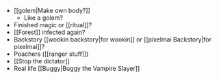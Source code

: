 - [[golem|Make own body?]]
	- Like a golem?
- Finished magic or [[ritual]]?
- [[Forest]] infected again?
- Backstory [[wookin backstory|for wookin]] or [[pixelmai Backstory|for pixelmai]]?
- Poachers ([[ranger stuff]])
- [[Stop the dictator]]
- Real life [[Buggy|Buggy the Vampire Slayer]]

